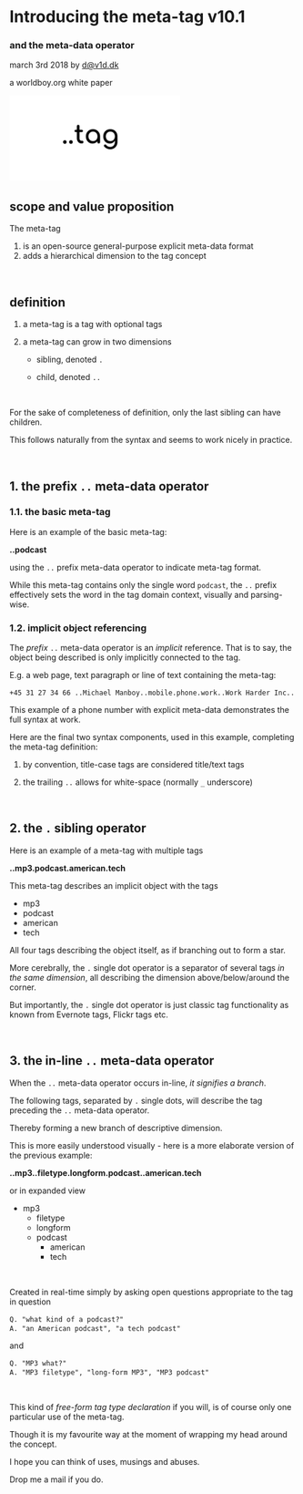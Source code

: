 # Introducing the meta-tag v10.1

### and the meta-data operator 



march 3rd 2018 by d@v1d.dk

a worldboy.org white paper

<img src="meta-tag_logo_4.png" alt="Drawing" width=300/>

<br>

## scope and value proposition

The meta-tag

1. is an open-source general-purpose explicit meta-data format
2. adds a hierarchical dimension to the tag concept

<br>





## definition

1. a meta-tag is a tag with optional tags

2. a meta-tag can grow in two dimensions

    - sibling, denoted `.` 

    - child, denoted `..`

<br>

For the sake of completeness of definition, only the last sibling can have children. 

This follows naturally from the syntax and seems to work nicely in practice.

<br>

## 1. the prefix `..` meta-data operator

### 1.1. the basic meta-tag

Here is an example of the basic meta-tag:

**..podcast**

using the `..` prefix meta-data operator to indicate meta-tag format. 

While this meta-tag contains only the single word `podcast`, the `..` prefix effectively sets the word in the tag domain context, visually and parsing-wise.

### 1.2. implicit object referencing

The *prefix* `..` meta-data operator is an *implicit* reference. That is to say, the object being described is only implicitly connected to the tag. 

E.g. a web page, text paragraph or line of text containing the meta-tag:

    +45 31 27 34 66 ..Michael Manboy..mobile.phone.work..Work Harder Inc..

This example of a phone number with explicit meta-data demonstrates the full syntax at work.

Here are the final two syntax components, used in this example, completing the meta-tag definition:

1.  by convention, title-case tags are considered title/text tags

2. the trailing `..` allows for white-space (normally `_` underscore)

<br>

## 2. the `.` sibling operator

Here is an example of a meta-tag with multiple tags 

**..mp3.podcast.american.tech**

This meta-tag describes an implicit object with the tags
 
 - mp3
 - podcast
 - american
 - tech

 All four tags describing the object itself, as if branching out to form a star.


 More cerebrally, the `.` single dot operator is a separator of several tags *in the same dimension*, all describing the dimension above/below/around the corner.

 But importantly, the `.` single dot operator is just classic tag functionality as known from Evernote tags, Flickr tags etc.

 <br>

 ## 3. the in-line `..` meta-data operator
 
 When the `..` meta-data operator occurs in-line, *it signifies a branch*. 
 
 The following tags, separated by `.` single dots, will describe the tag preceding the `..` meta-data operator.
 
 Thereby forming a new branch of descriptive dimension. 
 
 This is more easily understood visually - here is a more elaborate version of the previous example:

**..mp3..filetype.longform.podcast..american.tech**

or in expanded view


- mp3
  - filetype
  - longform
  - podcast
    - american
    - tech

<br>

Created in real-time simply by asking open questions appropriate to the tag in question

    Q. "what kind of a podcast?" 
    A. "an American podcast", "a tech podcast" 

and 

    Q. "MP3 what?" 
    A. "MP3 filetype", "long-form MP3", "MP3 podcast"

<br>

This kind of *free-form tag type declaration* if you will, is of course only one particular use of the meta-tag. 

Though it is my favourite way  at the moment of wrapping my head around the concept.

I hope you can think of uses, musings and abuses. 

Drop me a mail if you do.